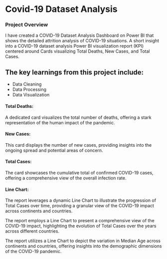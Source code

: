 # Covid-19 Dataset Analysis

### Project Overview
I have created a COVID-19 Dataset Analysis Dashboard on Power BI that shows the detailed attrition analysis of COVID-19 situations. A short insight into a COVID-19 dataset analysis Power BI visualization report (KPI) centered around Cards visualizing Total Deaths, New Cases, and Total Cases.
  
## The key learnings from this project include:
- Data Cleaning
- Data Processing
- Data Visualization

#### Total Deaths:
A dedicated card visualizes the total number of deaths, offering a stark representation of the human impact of the pandemic.

#### New Cases:
This card displays the number of new cases, providing insights into the ongoing spread and potential areas of concern.

#### Total Cases:
The card showcases the cumulative total of confirmed COVID-19 cases, offering a comprehensive view of the overall infection rate.

#### Line Chart: 
The report leverages a dynamic Line Chart to illustrate the progression of Total Cases over time, providing a granular view of the COVID-19 impact across continents and countries.

The report employs a Line Chart to present a comprehensive view of the COVID-19 impact, highlighting the evolution of Total Cases over the years across different countries.

The report utilizes a Line Chart to depict the variation in Median Age across continents and countries, offering insights into the demographic dimensions of the COVID-19 pandemic.
